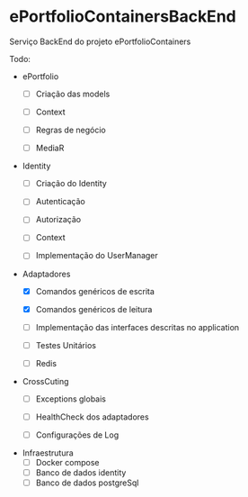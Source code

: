 # ePortfolioContainersBackEnd
Serviço BackEnd do projeto ePortfolioContainers

Todo:
 - ePortfolio
   - [ ] Criação das models
   - [ ] Context
   - [ ] Regras de negócio
   - [ ] MediaR


 - Identity
    - [ ] Criação do Identity
    - [ ] Autenticação
    - [ ] Autorização
    - [ ] Context
    - [ ] Implementação do UserManager



 - Adaptadores
    - [X] Comandos genéricos de escrita
    - [X] Comandos genéricos de leitura
    - [ ] Implementação das interfaces descritas no application
    - [ ] Testes Unitários 
    - [ ] Redis


 - CrossCuting
   - [ ] Exceptions globais
   - [ ] HealthCheck dos adaptadores
   - [ ] Configurações de Log


- Infraestrutura 
  - [ ] Docker compose
  - [ ] Banco de dados identity
  - [ ] Banco de dados postgreSql